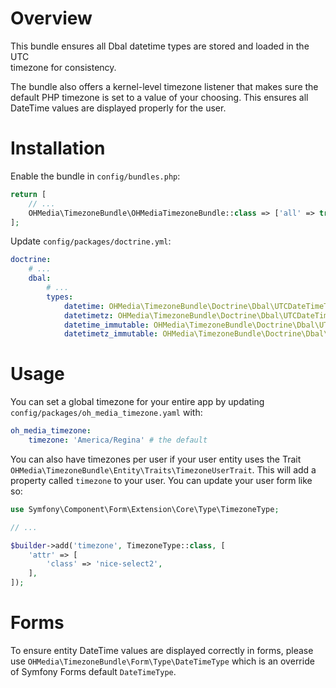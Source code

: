 # Overview

This bundle ensures all Dbal datetime types are stored and loaded in the UTC \
timezone for consistency.

The bundle also offers a kernel-level timezone listener that makes sure the
default PHP timezone is set to a value of your choosing. This ensures all
DateTime values are displayed properly for the user.

# Installation

Enable the bundle in `config/bundles.php`:

```php
return [
    // ...
    OHMedia\TimezoneBundle\OHMediaTimezoneBundle::class => ['all' => true],
];
```

Update `config/packages/doctrine.yml`:

```yaml
doctrine:
    # ...
    dbal:
        # ...
        types:
            datetime: OHMedia\TimezoneBundle\Doctrine\Dbal\UTCDateTimeType
            datetimetz: OHMedia\TimezoneBundle\Doctrine\Dbal\UTCDateTimeType
            datetime_immutable: OHMedia\TimezoneBundle\Doctrine\Dbal\UTCDateTimeImmutableType
            datetimetz_immutable: OHMedia\TimezoneBundle\Doctrine\Dbal\UTCDateTimeImmutableType
```

# Usage

You can set a global timezone for your entire app by updating
`config/packages/oh_media_timezone.yaml` with:

```yaml
oh_media_timezone:
    timezone: 'America/Regina' # the default
```

You can also have timezones per user if your user entity uses the Trait
`OHMedia\TimezoneBundle\Entity\Traits\TimezoneUserTrait`. This will add a property
called `timezone` to your user. You can update your user form like so:

```php
use Symfony\Component\Form\Extension\Core\Type\TimezoneType;

// ...

$builder->add('timezone', TimezoneType::class, [
    'attr' => [
        'class' => 'nice-select2',
    ],
]);
```

# Forms

To ensure entity DateTime values are displayed correctly in forms, please use
`OHMedia\TimezoneBundle\Form\Type\DateTimeType` which is an override of
Symfony Forms default `DateTimeType`.
